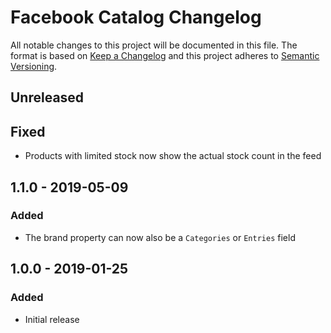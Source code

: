# Facebook Catalog Changelog

All notable changes to this project will be documented in this file.
The format is based on [Keep a Changelog](http://keepachangelog.com/) and this project adheres to [Semantic Versioning](http://semver.org/).

## Unreleased

## Fixed
- Products with limited stock now show the actual stock count in the feed

## 1.1.0 - 2019-05-09
### Added
- The brand property can now also be a `Categories` or `Entries` field

## 1.0.0 - 2019-01-25
### Added
- Initial release
